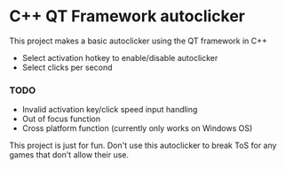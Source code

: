# C++ QT Framework autoclicker 
This project makes a basic autoclicker using the QT framework in C++
- Select activation hotkey to enable/disable autoclicker
- Select clicks per second

### TODO
- Invalid activation key/click speed input handling
- Out of focus function
- Cross platform function (currently only works on Windows OS)



This project is just for fun. Don't use this autoclicker to break ToS for any games that don't allow their use.
